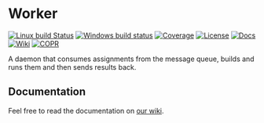 # Worker

[![Linux build Status](https://img.shields.io/travis/ReCodEx/worker/master.svg?label=Linux%20build)](https://travis-ci.org/ReCodEx/worker)
[![Windows build status](https://img.shields.io/appveyor/ci/Neloop/worker/master.svg?label=Windows%20build)](https://ci.appveyor.com/project/Neloop/worker/branch/master)
[![Coverage](https://img.shields.io/coveralls/ReCodEx/worker.svg)](https://coveralls.io/github/ReCodEx/worker)
[![License](http://img.shields.io/:license-mit-blue.svg)](http://badges.mit-license.org)
[![Docs](https://img.shields.io/badge/docs-latest-brightgreen.svg)](http://recodex.github.io/worker/)
[![Wiki](https://img.shields.io/badge/docs-wiki-orange.svg)](https://github.com/ReCodEx/wiki/wiki)
[![COPR](https://copr.fedorainfracloud.org/coprs/semai/ReCodEx/package/recodex-worker/status_image/last_build.png)](https://copr.fedorainfracloud.org/coprs/semai/ReCodEx/)

A daemon that consumes assignments from the message queue, builds and runs them 
and then sends results back.

## Documentation

Feel free to read the documentation on [our wiki](https://github.com/ReCodEx/wiki/wiki/Worker).
